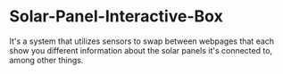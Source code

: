 # Solar-Panel-Interactive-Box
It's a system that utilizes sensors to swap between webpages that each show you different information about the solar panels it's connected to, among other things.
